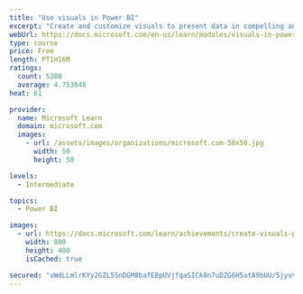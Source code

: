 ```yaml
---
title: "Use visuals in Power BI"
excerpt: "Create and customize visuals to present data in compelling and insightful ways."
webUrl: https://docs.microsoft.com/en-us/learn/modules/visuals-in-power-bi/
type: course
price: Free
length: PT1H16M
ratings:
  count: 5200
  average: 4.753846
heat: 61

provider:
  name: Microsoft Learn
  domain: microsoft.com
  images:
    - url: /assets/images/organizations/microsoft.com-50x50.jpg
      width: 50
      height: 50

levels:
  - Intermediate

topics:
  - Power BI

images:
  - url: https://docs.microsoft.com/learn/achievements/create-visuals-power-bi-desktop-social.png
    width: 800
    height: 400
    isCached: true

secured: "vWdLLmlrKYy2GZL5SnDGM8bafEBpUVjfqaSICk8n7uDZG6H5atA9bUU/5jyuV6jK4yEX3Y8/Ua8tWf8yKZS4rMr0hSJCyS3xwYIuR0oGyjrmekZ1lPdQ0lxQJIY7+Ou/ZHo/v6ndA85vhprlaCJYaStG+tViKG+CSKCdN6wlqDg2CudKScvztFVeoXQPpUOgzYlJ9s3ka1R1Pb82S2wtv5EKIFFJ14dVEN3N1MdxcSzA+g8D4wazrYD5DUKutcXIp2J92WgI4hgVYIkkSor4aGAiIUnpxZsIBP1x2DjC4uVz6F6WmWadUVKdzUYWq5Pz1VVOEiSvd23GVY0iRriBFFsauAL90Wsi5vsjkhn1bvIk8aEHtv6wk7osctSdq1oIBg6LTb+/BM8DOttN8cRmp1YANCl56eKCCBlizMxZ4+0=;SRtJhkSrJgbDwwqrFwqmwA=="
---
```


